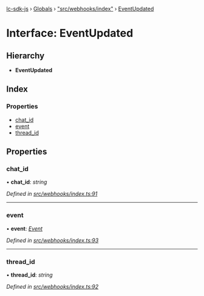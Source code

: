 [lc-sdk-js](../README.md) › [Globals](../globals.md) › ["src/webhooks/index"](../modules/_src_webhooks_index_.md) › [EventUpdated](_src_webhooks_index_.eventupdated.md)

# Interface: EventUpdated

## Hierarchy

* **EventUpdated**

## Index

### Properties

* [chat_id](_src_webhooks_index_.eventupdated.md#chat_id)
* [event](_src_webhooks_index_.eventupdated.md#event)
* [thread_id](_src_webhooks_index_.eventupdated.md#thread_id)

## Properties

###  chat_id

• **chat_id**: *string*

*Defined in [src/webhooks/index.ts:91](https://github.com/livechat/lc-sdk-js/blob/38eeefe/src/webhooks/index.ts#L91)*

___

###  event

• **event**: *[Event](../modules/_src_objects_index_.md#event)*

*Defined in [src/webhooks/index.ts:93](https://github.com/livechat/lc-sdk-js/blob/38eeefe/src/webhooks/index.ts#L93)*

___

###  thread_id

• **thread_id**: *string*

*Defined in [src/webhooks/index.ts:92](https://github.com/livechat/lc-sdk-js/blob/38eeefe/src/webhooks/index.ts#L92)*
